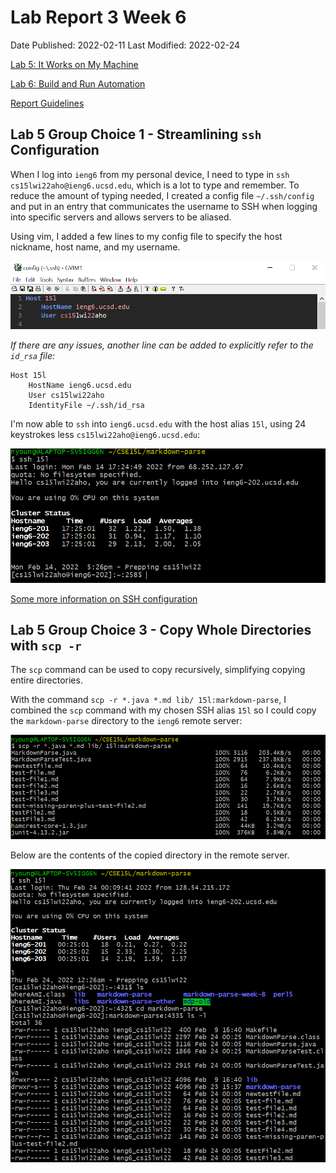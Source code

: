 # Lab Report 3 Week 6

Date Published: 2022-02-11
Last Modified: 2022-02-24

[Lab 5: It Works on My Machine](https://ucsd-cse15l-w22.github.io/week/week5/)

[Lab 6: Build and Run Automation](https://ucsd-cse15l-w22.github.io/week/week6/)

[Report Guidelines](https://ucsd-cse15l-w22.github.io/week/week6/#week-6-lab-report)

## Lab 5 Group Choice 1 - Streamlining `ssh` Configuration

When I log into `ieng6` from my personal device, I need to type in `ssh cs15lwi22aho@ieng6.ucsd.edu`, which is a lot to type and remember. To reduce the amount of typing needed, I created a config file `~/.ssh/config` and put in an entry that communicates the username to SSH when logging into specific servers and allows servers to be aliased.

Using vim, I added a few lines to my config file to specify the host nickname, host name, and my username.  

![5-ssh-config-file](Images/5-ssh-config-file.png)

_If there are any issues, another line can be added to explicitly refer to the `id_rsa` file:_  
```
Host 15l
	HostName ieng6.ucsd.edu
	User cs15lwi22aho
	IdentityFile ~/.ssh/id_rsa
```

I'm now able to `ssh` into `ieng6.ucsd.edu` with the host alias `15l`, using 24 keystrokes less `cs15lwi22aho@ieng6.ucsd.edu`:  

![5-ssh-config](Images/5-ssh-config.PNG)

[Some more information on SSH configuration](https://linuxize.com/post/using-the-ssh-config-file/)  

## Lab 5 Group Choice 3 - Copy Whole Directories with `scp -r`  

The `scp` command can be used to copy recursively, simplifying copying entire directories.  

With the command `scp -r *.java *.md lib/ 15l:markdown-parse`, I combined the `scp` command with my chosen SSH alias `15l` so I could copy the `markdown-parse` directory to the `ieng6` remote server:  

![5-scp-ssh](Images/5-scp-ssh.png)

Below are the contents of the copied directory in the remote server.

![5-scp-ieng6](Images/5-scp-ieng6.png)
